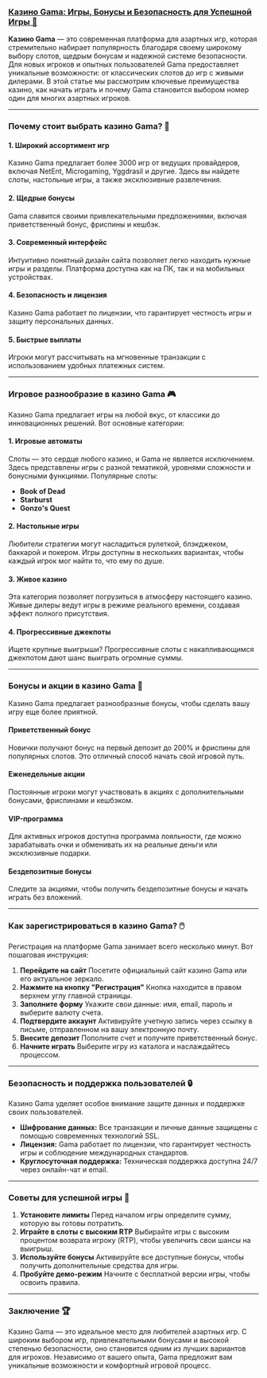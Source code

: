 ### [Казино Gama: Игры, Бонусы и Безопасность для Успешной Игры 🌟](https://cleellbert.com/d9f92d460)

**Казино Gama** — это современная платформа для азартных игр, которая стремительно набирает популярность благодаря своему широкому выбору слотов, щедрым бонусам и надежной системе безопасности. Для новых игроков и опытных пользователей Gama предоставляет уникальные возможности: от классических слотов до игр с живыми дилерами. В этой статье мы рассмотрим ключевые преимущества казино, как начать играть и почему Gama становится выбором номер один для многих азартных игроков.

***

### Почему стоит выбрать казино Gama? 🎯

#### 1. Широкий ассортимент игр

Казино Gama предлагает более 3000 игр от ведущих провайдеров, включая NetEnt, Microgaming, Yggdrasil и другие. Здесь вы найдете слоты, настольные игры, а также эксклюзивные развлечения.

#### 2. Щедрые бонусы

Gama славится своими привлекательными предложениями, включая приветственный бонус, фриспины и кешбэк.

#### 3. Современный интерфейс

Интуитивно понятный дизайн сайта позволяет легко находить нужные игры и разделы. Платформа доступна как на ПК, так и на мобильных устройствах.

#### 4. Безопасность и лицензия

Казино Gama работает по лицензии, что гарантирует честность игры и защиту персональных данных.

#### 5. Быстрые выплаты

Игроки могут рассчитывать на мгновенные транзакции с использованием удобных платежных систем.

***

### Игровое разнообразие в казино Gama 🎮

Казино Gama предлагает игры на любой вкус, от классики до инновационных решений. Вот основные категории:

#### 1. Игровые автоматы

Слоты — это сердце любого казино, и Gama не является исключением. Здесь представлены игры с разной тематикой, уровнями сложности и бонусными функциями. Популярные слоты:

* **Book of Dead**
* **Starburst**
* **Gonzo's Quest**

#### 2. Настольные игры

Любители стратегии могут насладиться рулеткой, блэкджеком, баккарой и покером. Игры доступны в нескольких вариантах, чтобы каждый игрок мог найти то, что ему по душе.

#### 3. Живое казино

Эта категория позволяет погрузиться в атмосферу настоящего казино. Живые дилеры ведут игры в режиме реального времени, создавая эффект полного присутствия.

#### 4. Прогрессивные джекпоты

Ищете крупные выигрыши? Прогрессивные слоты с накапливающимся джекпотом дают шанс выиграть огромные суммы.

***

### Бонусы и акции в казино Gama 🎁

Казино Gama предлагает разнообразные бонусы, чтобы сделать вашу игру еще более приятной.

#### Приветственный бонус

Новички получают бонус на первый депозит до 200% и фриспины для популярных слотов. Это отличный способ начать свой игровой путь.

#### Еженедельные акции

Постоянные игроки могут участвовать в акциях с дополнительными бонусами, фриспинами и кешбэком.

#### VIP-программа

Для активных игроков доступна программа лояльности, где можно зарабатывать очки и обменивать их на реальные деньги или эксклюзивные подарки.

#### Бездепозитные бонусы

Следите за акциями, чтобы получить бездепозитные бонусы и начать играть без вложений.

***

### Как зарегистрироваться в казино Gama? 🖱️

Регистрация на платформе Gama занимает всего несколько минут. Вот пошаговая инструкция:

1. **Перейдите на сайт**
   Посетите официальный сайт казино Gama или его актуальное зеркало.
2. **Нажмите на кнопку "Регистрация"**
   Кнопка находится в правом верхнем углу главной страницы.
3. **Заполните форму**
   Укажите свои данные: имя, email, пароль и выберите валюту счета.
4. **Подтвердите аккаунт**
   Активируйте учетную запись через ссылку в письме, отправленном на вашу электронную почту.
5. **Внесите депозит**
   Пополните счет и получите приветственный бонус.
6. **Начните играть**
   Выберите игру из каталога и наслаждайтесь процессом.

***

### Безопасность и поддержка пользователей 🔒

Казино Gama уделяет особое внимание защите данных и поддержке своих пользователей.

* **Шифрование данных:** Все транзакции и личные данные защищены с помощью современных технологий SSL.
* **Лицензия:** Gama работает по лицензии, что гарантирует честность игры и соблюдение международных стандартов.
* **Круглосуточная поддержка:** Техническая поддержка доступна 24/7 через онлайн-чат и email.

***

### Советы для успешной игры 🔑

1. **Установите лимиты**
   Перед началом игры определите сумму, которую вы готовы потратить.
2. **Играйте в слоты с высоким RTP**
   Выбирайте игры с высоким процентом возврата игроку (RTP), чтобы увеличить свои шансы на выигрыш.
3. **Используйте бонусы**
   Активируйте все доступные бонусы, чтобы получить дополнительные средства для игры.
4. **Пробуйте демо-режим**
   Начните с бесплатной версии игры, чтобы освоить правила.

***

### Заключение 🏆

Казино Gama — это идеальное место для любителей азартных игр. С широким выбором игр, привлекательными бонусами и высокой степенью безопасности, оно становится одним из лучших вариантов для игроков. Независимо от вашего опыта, Gama предложит вам уникальные возможности и комфортный игровой процесс.
